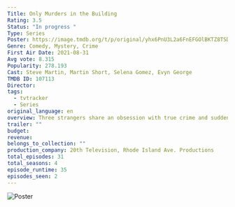 ```yaml
---
Title: Only Murders in the Building
Rating: 3.5
Status: "In progress "
Type: Series
Poster: https://image.tmdb.org/t/p/original/yhx6PnU3L2a6FnEFGOlBKTZ8TSD.jpg
Genre: Comedy, Mystery, Crime
First Air Date: 2021-08-31
Avg vote: 8.315
Popularity: 278.193
Cast: Steve Martin, Martin Short, Selena Gomez, Evyn George
TMDB ID: 107113
Director: 
tags:
  - tvtracker
  - Series
original_language: en
overview: Three strangers share an obsession with true crime and suddenly find themselves wrapped up in one.
trailer: ""
budget: 
revenue: 
belongs_to_collection: ""
production_company: 20th Television, Rhode Island Ave. Productions
total_episodes: 31
total_seasons: 4
episode_runtime: 35
episodes_seen: 2
---
```

![Poster](https://image.tmdb.org/t/p/original/yhx6PnU3L2a6FnEFGOlBKTZ8TSD.jpg)